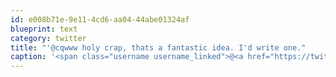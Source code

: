 ```yaml
---
id: e008b71e-9e11-4cd6-aa04-44abe01324af
blueprint: text
category: twitter
title: "'@cqwww holy crap, thats a fantastic idea. I'd write one."
caption: '<span class="username username_linked">@<a href="https://twitter.com/cqwww" title="Kris Constable">cqwww</a></span> holy crap, thats a fantastic idea. I''d write one.'
---
```

